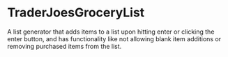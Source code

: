# TraderJoesGroceryList
A list generator that adds items to a list upon hitting enter or clicking the enter button, and has functionality like not allowing blank item additions or removing purchased items from the list. 
